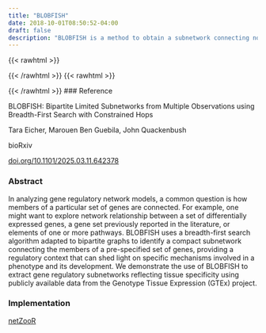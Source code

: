 ```yaml
---
title: "BLOBFISH"
date: 2018-10-01T08:50:52-04:00
draft: false
description: "BLOBFISH is a method to obtain a subnetwork connecting nodes of interest across observation-specific biological networks. Many biological networks are bipartite, such as expression quantitative trait loci (eQTL) networks, gene regulatory networks, and multi-omic partial correlation networks. However, the size of omics-scale bipartite networks can make them difficult to interpret as a whole; motivating the development of tools that evaluate connectivity between a subset of nodes. In addition, observation-specific networks (i.e., sample-specific or subject-specific networks) introduce the possibility of subsetting robust edges that are consistent across observations. BLOBFISH evaluates connectivity between a subset of nodes in a set of observation-specific bipartite networks by first finding significant edges across observations in comparison to a null distribution, and then using a breadth-first-search to uncover paths between seed nodes limited to a prespecified number of hops."
---
```


{{< rawhtml >}}
<script type='text/javascript' src='https://d1bxh8uas1mnw7.cloudfront.net/assets/embed.js'></script>
{{< /rawhtml >}}
{{< rawhtml >}}
<div data-badge-popover="right" data-badge-type="donut" data-doi="doi.org/10.1101/2025.03.11.642378" data-hide-no-mentions="true" class="altmetric-embed"></div>
{{< /rawhtml >}}
### Reference

BLOBFISH: Bipartite Limited Subnetworks from Multiple Observations using Breadth-First Search with Constrained Hops

Tara Eicher, Marouen Ben Guebila, John Quackenbush

bioRxiv

[doi.org/10.1101/2025.03.11.642378](https://www.biorxiv.org/content/10.1101/2025.03.11.642378v1.abstract)

### Abstract

In analyzing gene regulatory network models, a common question is how members of a particular set of genes are connected. For example, one might want to explore network relationship between a set of differentially expressed genes, a gene set previously reported in the literature, or elements of one or more pathways. BLOBFISH uses a breadth-first search algorithm adapted to bipartite graphs to identify a compact subnetwork connecting the members of a pre-specified set of genes, providing a regulatory context that can shed light on specific mechanisms involved in a phenotype and its development. We demonstrate the use of BLOBFISH to extract gene regulatory subnetworks reflecting tissue specificity using publicly available data from the Genotype Tissue Expression (GTEx) project.

### Implementation

[netZooR](https://github.com/netZoo/netZooR)
